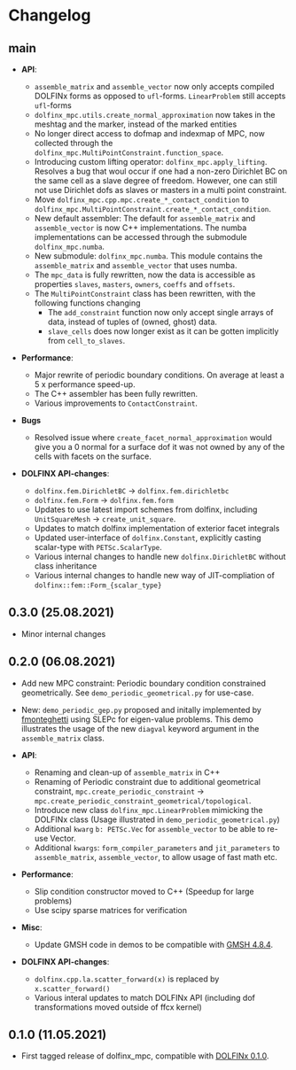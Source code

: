 # Changelog

## main
- **API**:
  - `assemble_matrix` and `assemble_vector` now only accepts compiled DOLFINx forms as opposed to `ufl`-forms. `LinearProblem` still accepts `ufl`-forms
  - `dolfinx_mpc.utils.create_normal_approximation` now takes in the meshtag and the marker, instead of the marked entities
  - No longer direct access to dofmap and indexmap of MPC, now collected through the `dolfinx_mpc.MultiPointConstraint.function_space`.
  - Introducing custom lifting operator: `dolfinx_mpc.apply_lifting`. Resolves a bug that woul occur if one had a non-zero Dirichlet BC on the same cell as a slave degree of freedom.
    However, one can still not use Dirichlet dofs as slaves or masters in a multi point constraint.
  - Move `dolfinx_mpc.cpp.mpc.create_*_contact_condition` to `dolfinx_mpc.MultiPointConstraint.create_*_contact_condition`.
  - New default assembler: The default for `assemble_matrix` and `assemble_vector` is now C++ implementations. The numba implementations can be accessed through the submodule `dolfinx_mpc.numba`.
  - New submodule: `dolfinx_mpc.numba`. This module contains the `assemble_matrix` and `assemble_vector` that uses numba.
  - The `mpc_data` is fully rewritten, now the data is accessible as properties `slaves`, `masters`, `owners`, `coeffs` and `offsets`.
  - The `MultiPointConstraint` class has been rewritten, with the following functions changing
    - The `add_constraint` function now only accept single arrays of data, instead of tuples of (owned, ghost) data.
    - `slave_cells` does now longer exist as it can be gotten implicitly from `cell_to_slaves`.

- **Performance**:
  - Major rewrite of periodic boundary conditions. On average at least a 5 x performance speed-up.
  - The C++ assembler has been fully rewritten.
  - Various improvements to `ContactConstraint`.

- **Bugs**
  - Resolved issue where `create_facet_normal_approximation` would give you a 0 normal for a surface dof it was not owned by any of the cells with facets on the surface.

- **DOLFINX API-changes**:
  - `dolfinx.fem.DirichletBC` -> `dolfinx.fem.dirichletbc`
  - `dolfinx.fem.Form` -> `dolfinx.fem.form`
  - Updates to use latest import schemes from dolfinx, including `UnitSquareMesh` -> `create_unit_square`.
  - Updates to match dolfinx implementation of exterior facet integrals
  - Updated user-interface of `dolfinx.Constant`, explicitly casting scalar-type with `PETSc.ScalarType`.
  - Various internal changes to handle new `dolfinx.DirichletBC` without class inheritance
  - Various internal changes to handle new way of JIT-compliation of `dolfinx::fem::Form_{scalar_type}`

## 0.3.0 (25.08.2021)
- Minor internal changes

## 0.2.0 (06.08.2021)
- Add new MPC constraint: Periodic boundary condition constrained geometrically. See `demo_periodic_geometrical.py` for use-case.
- New: `demo_periodic_gep.py` proposed and initally implemented by [fmonteghetti](https://github.com/fmonteghetti) using SLEPc for eigen-value problems. 
  This demo illustrates the usage of the new `diagval` keyword argument in the `assemble_matrix` class. 

- **API**:
  - Renaming and clean-up of `assemble_matrix` in C++
  - Renaming of Periodic constraint due to additional geometrical constraint, `mpc.create_periodic_constraint` -> `mpc.create_periodic_constraint_geometrical/topological`.
  - Introduce new class `dolfinx_mpc.LinearProblem` mimicking the DOLFINx class (Usage illustrated in `demo_periodic_geometrical.py`)
  - Additional `kwarg` `b: PETSc.Vec` for `assemble_vector` to be able to re-use Vector.
  - Additional `kwargs`: `form_compiler_parameters` and `jit_parameters` to `assemble_matrix`, `assemble_vector`, to allow usage of fast math etc.  

- **Performance**:
  - Slip condition constructor moved to C++ (Speedup for large problems)
  - Use scipy sparse matrices for verification
- **Misc**:
  - Update GMSH code in demos to be compatible with [GMSH 4.8.4](https://gitlab.onelab.info/gmsh/gmsh/-/tags/gmsh_4_8_4).
- **DOLFINX API-changes**:
  - `dolfinx.cpp.la.scatter_forward(x)` is replaced by `x.scatter_forward()`
  - Various interal updates to match DOLFINx API (including dof transformations moved outside of ffcx kernel)


## 0.1.0 (11.05.2021)
- First tagged release of dolfinx_mpc, compatible with [DOLFINx 0.1.0](https://github.com/FEniCS/dolfinx/releases/tag/0.1.0).
